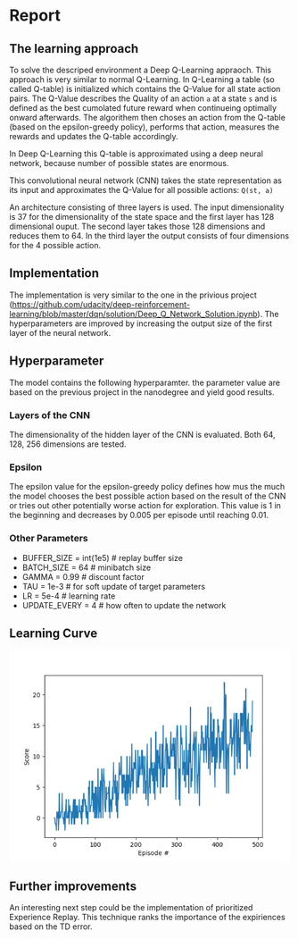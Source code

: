 # Report
## The learning approach

To solve the descriped environment a Deep Q-Learning appraoch. This approach is very similar to normal Q-Learning. In Q-Learning a table (so called Q-table) is initialized which contains the Q-Value for all state action pairs. The Q-Value describes the Quality of an action `a` at a state `s` and is defined as the best cumolated future reward when continueing optimally onward afterwards. The algorithem then choses an action from the Q-table (based on the epsilon-greedy policy), performs that action, measures the rewards and updates the Q-table accordingly.

In Deep Q-Learning this Q-table is approximated using a deep neural network, because number of possible states are enormous. 

This convolutional neural network (CNN) takes the state representation as its input and approximates the Q-Value for all possible actions: `Q(st, a)`

An architecture consisting of three layers is used. The input dimensionality is 37 for the dimensionality of the state space and the first layer has 128 dimensional ouput. The second layer takes those 128 dimensions and reduces them to 64. In the third layer the output consists of four dimensions for the 4 possible action.

## Implementation
The implementation is very similar to the one in the privious project (https://github.com/udacity/deep-reinforcement-learning/blob/master/dqn/solution/Deep_Q_Network_Solution.ipynb). The hyperparameters are improved by increasing the output size of the first layer of the neural network.

## Hyperparameter
The model contains the following hyperparamter. the parameter value are based on the previous project in the nanodegree and yield good results.

### Layers of the CNN
The dimensionality of the hidden layer of the CNN is evaluated. Both 64, 128, 256 dimensions are tested.

### Epsilon
The epsilon value for the epsilon-greedy policy defines how mus the much the model chooses the best possible action based on the result of the CNN or tries out other potentially worse action for exploration. This value is 1 in the beginning and decreases by 0.005 per episode until reaching 0.01.

### Other Parameters
 - BUFFER_SIZE = int(1e5)  # replay buffer size
 - BATCH_SIZE = 64         # minibatch size
 - GAMMA = 0.99            # discount factor
 - TAU = 1e-3              # for soft update of target parameters
 - LR = 5e-4               # learning rate 
 - UPDATE_EVERY = 4        # how often to update the network

## Learning Curve
![Reward curve](learning.png?raw=true)

## Further improvements
An interesting next step could be the implementation of prioritized Experience Replay. This technique ranks the importance of the expiriences based on the TD error.